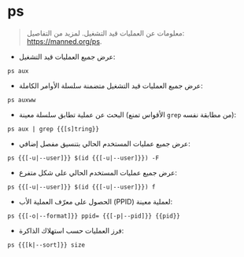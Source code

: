 # ps

> معلومات عن العمليات قيد التشغيل.
> لمزيد من التفاصيل: <https://manned.org/ps>.

- عرض جميع العمليات قيد التشغيل:

`ps aux`

- عرض جميع العمليات قيد التشغيل متضمنة سلسلة الأوامر الكاملة:

`ps auxww`

- البحث عن عملية تطابق سلسلة معينة (الأقواس تمنع `grep` من مطابقة نفسه):

`ps aux | grep {{[s]tring}}`

- عرض جميع عمليات المستخدم الحالي بتنسيق مفصل إضافي:

`ps {{[-u|--user]}} $(id {{[-u|--user]}}) -F`

- عرض جميع عمليات المستخدم الحالي على شكل متفرع:

`ps {{[-u|--user]}} $(id {{[-u|--user]}}) f`

- الحصول على معرّف العملية الأب (PPID) لعملية معينة:

`ps {{[-o|--format]}} ppid= {{[-p|--pid]}} {{pid}}`

- فرز العمليات حسب استهلاك الذاكرة:

`ps {{[k|--sort]}} size`
